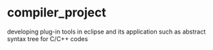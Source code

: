 # compiler_project
developing plug-in tools in eclipse and its application such as abstract syntax tree for C/C++ codes
